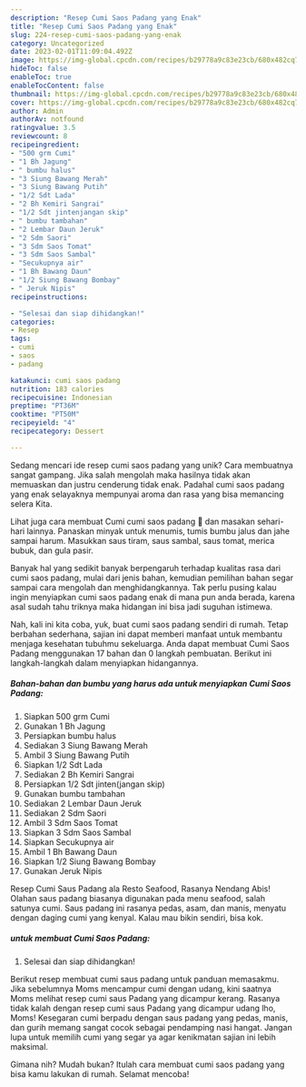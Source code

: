 ```yaml
---
description: "Resep Cumi Saos Padang yang Enak"
title: "Resep Cumi Saos Padang yang Enak"
slug: 224-resep-cumi-saos-padang-yang-enak
category: Uncategorized
date: 2023-02-01T11:09:04.492Z
image: https://img-global.cpcdn.com/recipes/b29778a9c83e23cb/680x482cq70/cumi-saos-padang-foto-resep-utama.jpg
hideToc: false
enableToc: true
enableTocContent: false
thumbnail: https://img-global.cpcdn.com/recipes/b29778a9c83e23cb/680x482cq70/cumi-saos-padang-foto-resep-utama.jpg
cover: https://img-global.cpcdn.com/recipes/b29778a9c83e23cb/680x482cq70/cumi-saos-padang-foto-resep-utama.jpg
author: Admin
authorAv: notfound
ratingvalue: 3.5
reviewcount: 8
recipeingredient:
- "500 grm Cumi"
- "1 Bh Jagung"
- " bumbu halus"
- "3 Siung Bawang Merah"
- "3 Siung Bawang Putih"
- "1/2 Sdt Lada"
- "2 Bh Kemiri Sangrai"
- "1/2 Sdt jintenjangan skip"
- " bumbu tambahan"
- "2 Lembar Daun Jeruk"
- "2 Sdm Saori"
- "3 Sdm Saos Tomat"
- "3 Sdm Saos Sambal"
- "Secukupnya air"
- "1 Bh Bawang Daun"
- "1/2 Siung Bawang Bombay"
- " Jeruk Nipis"
recipeinstructions:

- "Selesai dan siap dihidangkan!"
categories:
- Resep
tags:
- cumi
- saos
- padang

katakunci: cumi saos padang 
nutrition: 183 calories
recipecuisine: Indonesian
preptime: "PT36M"
cooktime: "PT50M"
recipeyield: "4"
recipecategory: Dessert

---
```





Sedang mencari ide resep cumi saos padang yang unik? Cara membuatnya sangat gampang. Jika salah mengolah maka hasilnya tidak akan memuaskan dan justru cenderung tidak enak. Padahal cumi saos padang yang enak selayaknya mempunyai aroma dan rasa yang bisa memancing selera Kita.





Lihat juga cara membuat Cumi cumi saos padang 🦑 dan masakan sehari-hari lainnya. Panaskan minyak untuk menumis, tumis bumbu jalus dan jahe sampai harum. Masukkan saus tiram, saus sambal, saus tomat, merica bubuk, dan gula pasir.

Banyak hal yang sedikit banyak berpengaruh terhadap kualitas rasa dari cumi saos padang, mulai dari jenis bahan, kemudian pemilihan bahan segar sampai cara mengolah dan menghidangkannya. Tak perlu pusing kalau ingin menyiapkan cumi saos padang enak di mana pun anda berada, karena asal sudah tahu triknya maka hidangan ini bisa jadi suguhan istimewa.






Nah, kali ini kita coba, yuk, buat cumi saos padang sendiri di rumah. Tetap berbahan sederhana, sajian ini dapat memberi manfaat untuk membantu menjaga kesehatan tubuhmu sekeluarga. Anda dapat membuat Cumi Saos Padang menggunakan 17 bahan dan 0 langkah pembuatan. Berikut ini langkah-langkah dalam menyiapkan hidangannya.

<!--inarticleads1-->

##### Bahan-bahan dan bumbu yang harus ada untuk menyiapkan Cumi Saos Padang:

1. Siapkan 500 grm Cumi
1. Gunakan 1 Bh Jagung
1. Persiapkan  bumbu halus
1. Sediakan 3 Siung Bawang Merah
1. Ambil 3 Siung Bawang Putih
1. Siapkan 1/2 Sdt Lada
1. Sediakan 2 Bh Kemiri Sangrai
1. Persiapkan 1/2 Sdt jinten(jangan skip)
1. Gunakan  bumbu tambahan
1. Sediakan 2 Lembar Daun Jeruk
1. Sediakan 2 Sdm Saori
1. Ambil 3 Sdm Saos Tomat
1. Siapkan 3 Sdm Saos Sambal
1. Siapkan Secukupnya air
1. Ambil 1 Bh Bawang Daun
1. Siapkan 1/2 Siung Bawang Bombay
1. Gunakan  Jeruk Nipis


Resep Cumi Saus Padang ala Resto Seafood, Rasanya Nendang Abis! Olahan saus padang biasanya digunakan pada menu seafood, salah satunya cumi. Saus padang ini rasanya pedas, asam, dan manis, menyatu dengan daging cumi yang kenyal. Kalau mau bikin sendiri, bisa kok. 

<!--inarticleads2-->

#####  untuk membuat Cumi Saos Padang:


1. Selesai dan siap dihidangkan!

Berikut resep membuat cumi saus padang untuk panduan memasakmu. Jika sebelumnya Moms mencampur cumi dengan udang, kini saatnya Moms melihat resep cumi saus Padang yang dicampur kerang. Rasanya tidak kalah dengan resep cumi saus Padang yang dicampur udang lho, Moms! Kesegaran cumi berpadu dengan saus padang yang pedas, manis, dan gurih memang sangat cocok sebagai pendamping nasi hangat. Jangan lupa untuk memilih cumi yang segar ya agar kenikmatan sajian ini lebih maksimal. 

Gimana nih? Mudah bukan? Itulah cara membuat cumi saos padang yang bisa kamu lakukan di rumah. Selamat mencoba!
